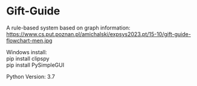 # Gift-Guide

A rule-based system based on graph information:<br/>
https://www.cs.put.poznan.pl/amichalski/expsys2023.pt/15-10/gift-guide-flowchart-men.jpg

Windows install:<br/>
pip install clipspy<br/>
pip install PySimpleGUI<br/>

Python Version: 3.7
